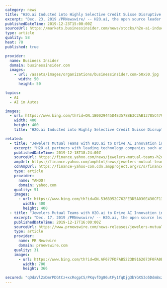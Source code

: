 ```yaml
---
category: news
title: "H2O.ai Inducted into Highly Selective Credit Suisse Disruptive Technology Recognition Program"
excerpt: "Dec. 23, 2019 /PRNewswire/ -- H2O.ai, the open source leader in artificial intelligence (AI) and machine learning (ML), today announced ... In 2019, Dean and Anurag Sehgal at Credit Suisse chose H2O Driverless AI to accelerate AI adoption in front-office and back-office investment banking use cases in global markets, fixed income and capital ..."
publishedDateTime: 2019-12-23T15:00:00Z
sourceUrl: https://markets.businessinsider.com/news/stocks/h2o-ai-inducted-into-highly-selective-credit-suisse-disruptive-technology-recognition-program-1028782605
type: article
quality: 58
heat: 78
published: true

provider:
  name: Business Insider
  domain: businessinsider.com
  images:
    - url: /assets/images/organizations/businessinsider.com-50x50.jpg
      width: 50
      height: 50

topics:
  - AI
  - AI in Autos

images:
  - url: https://www.bing.com/th?id=ON.1B0029445D4E3578BE3C2AB13785C479
    width: 400
    height: 400
    title: "H2O.ai Inducted into Highly Selective Credit Suisse Disruptive Technology Recognition Program"

related:
  - title: "Jewelers Mutual Teams with H2O.ai to Drive AI Innovation in the Jewelry Insurance Business"
    excerpt: "H2O.ai partners with leading technology companies such as NVIDIA, IBM, AWS, Intel, Microsoft Azure and Google Cloud Platform and is proud of its growing customer base which includes Capital One, Nationwide Insurance, Walgreens and MarketAxess. H2O.ai believes in AI4Good with support for wildlife conservation and AI for academics. Learn more at ..."
    publishedDateTime: 2019-12-18T18:24:00Z
    sourceUrl: https://finance.yahoo.com/news/jewelers-mutual-teams-h2o-ai-170000852.html
    ampUrl: https://finance.yahoo.com/amphtml/news/jewelers-mutual-teams-h2o-ai-170000852.html
    cdnAmpUrl: https://finance-yahoo-com.cdn.ampproject.org/c/s/finance.yahoo.com/amphtml/news/jewelers-mutual-teams-h2o-ai-170000852.html
    type: article
    provider:
      name: YAHOO!
      domain: yahoo.com
    quality: 51
    images:
      - url: https://www.bing.com/th?id=ON.536B952C762FE3D5A030E430CF138B90
        width: 400
        height: 400
  - title: "Jewelers Mutual Teams with H2O.ai to Drive AI Innovation in the Jewelry Insurance Business"
    excerpt: "Dec. 17, 2019 /PRNewswire/ -- H2O.ai, the open source leader in artificial intelligence (AI) and machine learning (ML), today announced ... Jewelers Mutual is using H2O-3 open source and H2O Driverless AI to deliver exceptional customer experiences, prevent losses, and provide better protection and policies for both jewelers and customers."
    publishedDateTime: 2019-12-17T16:00:00Z
    sourceUrl: https://www.prnewswire.com/news-releases/jewelers-mutual-teams-with-h2oai-to-drive-ai-innovation-in-the-jewelry-insurance-business-300976217.html
    type: article
    provider:
      name: PR Newswire
      domain: prnewswire.com
    quality: 31
    images:
      - url: https://www.bing.com/th?id=ON.AF677FDFAB5223D9162073F0FA0E1714
        width: 700
        height: 366

secured: "qDdaVl2xDmrPDGtCz+xcRogpCS/PKqvfDg86utFy1fqDjg3bYGXS3o5DdmBxzI3olM/030/+6Eu5Wx44gI9Ks22HNChXh9c0ekHjla6VL5jasqAj3Yq4jGSYIRs6/qH8MKpCXsDRAOIRgjjypAhC8Tug5I+Q2Dxm/pgA86FtoFqO7PsRapKkUbDzqKa35ynrRD9xlo3KmiKQRvUuLvfvkkgvibNwLGkhrlO4QEsjGcBTs9qRssT8XINIZbCG5CuPRdCSfoWEg/cqSXBWXHz4+Q==;bAscrBfLjzdJTtK8riWZHQ=="
---
```


